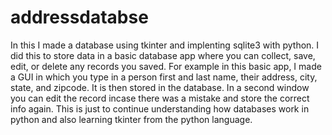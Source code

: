 # addressdatabse
In this I made a database using tkinter and implenting sqlite3 with python. I did this to store data in a basic database app where you can collect, save, edit, or delete any records you saved. For example in this basic app, I made a GUI in which you type in a person first and last name, their address, city, state, and zipcode. It is then stored in the database. In a second window you can edit the record incase there was a mistake and store the correct info again. This is just to continue understanding how databases work in python and also learning tkinter from the python language.
